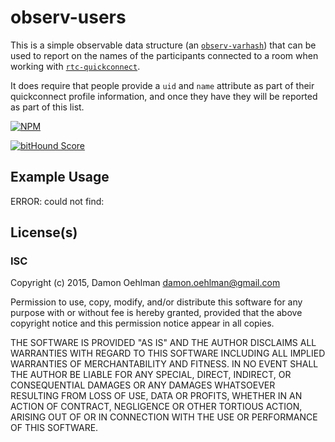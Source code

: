 # observ-users

This is a simple observable data structure (an
[`observ-varhash`](https://github.com/nrw/observ-varhash)) that can be used
to report on the names of the participants connected to a room when working
with [`rtc-quickconnect`](https://github.com/rtc-io/rtc-quickconnect).

It does  require that people provide a `uid` and `name` attribute as part of
their quickconnect profile information, and once they have they will be
reported as part of this list.


[![NPM](https://nodei.co/npm/peoplefinder.png)](https://nodei.co/npm/peoplefinder/)

[![bitHound Score](https://www.bithound.io/github/DamonOehlman/peoplefinder/badges/score.svg)](https://www.bithound.io/github/DamonOehlman/peoplefinder) 

## Example Usage

ERROR: could not find: 

## License(s)

### ISC

Copyright (c) 2015, Damon Oehlman <damon.oehlman@gmail.com>

Permission to use, copy, modify, and/or distribute this software for any
purpose with or without fee is hereby granted, provided that the above
copyright notice and this permission notice appear in all copies.

THE SOFTWARE IS PROVIDED "AS IS" AND THE AUTHOR DISCLAIMS ALL WARRANTIES WITH
REGARD TO THIS SOFTWARE INCLUDING ALL IMPLIED WARRANTIES OF MERCHANTABILITY
AND FITNESS. IN NO EVENT SHALL THE AUTHOR BE LIABLE FOR ANY SPECIAL, DIRECT,
INDIRECT, OR CONSEQUENTIAL DAMAGES OR ANY DAMAGES WHATSOEVER RESULTING FROM
LOSS OF USE, DATA OR PROFITS, WHETHER IN AN ACTION OF CONTRACT, NEGLIGENCE OR
OTHER TORTIOUS ACTION, ARISING OUT OF OR IN CONNECTION WITH THE USE OR
PERFORMANCE OF THIS SOFTWARE.
